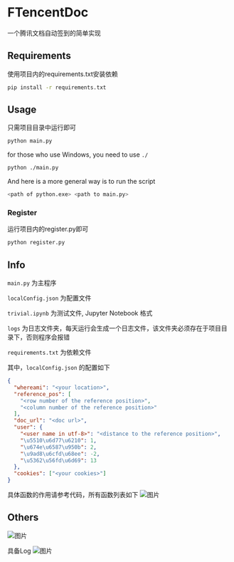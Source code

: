 # FTencentDoc


一个腾讯文档自动签到的简单实现

## Requirements


使用项目内的requirements.txt安装依赖

```bash
pip install -r requirements.txt
```


## Usage


只需项目目录中运行即可
```bash
python main.py
```
for those who use Windows, you need to use `./`
```bash
python ./main.py
```

And here is a more general way is to run the script
```bash
<path of python.exe> <path to main.py>
```

### Register
运行项目内的register.py即可
```bash
python register.py
```


## Info



`main.py` 为主程序

`localConfig.json` 为配置文件

`trivial.ipynb` 为测试文件, Jupyter Notebook 格式

`logs` 为日志文件夹，每天运行会生成一个日志文件，该文件夹必须存在于项目目录下，否则程序会报错

`requirements.txt` 为依赖文件

其中，`localConfig.json` 的配置如下

```json
{
  "whereami": "<your location>",
  "reference_pos": [
    "<row number of the reference position>",
    "<column number of the reference position>"
  ],
  "doc_url": "<doc url>",
  "user": {
    "<user name in utf-8>": "<distance to the reference position>",
    "\u5510\u6d77\u6210": 1,
    "\u674e\u6587\u950b": 2,
    "\u9ad8\u6cfd\u68ee": -2,
    "\u5362\u56fd\u6d69": 13
  },
  "cookies": ["<your cookies>"]
}
```

具体函数的作用请参考代码，所有函数列表如下
![图片](https://user-images.githubusercontent.com/76607677/203082228-333bd0b0-e5c0-482b-a334-37121229201e.png)



## Others



![图片](https://user-images.githubusercontent.com/76607677/200879574-4797d354-86f4-4f20-b28c-0b27fcfd7c1d.png)

具备Log
![图片](https://user-images.githubusercontent.com/76607677/200880097-f66dc123-438c-4fa4-9829-85a7c766c26a.png)
